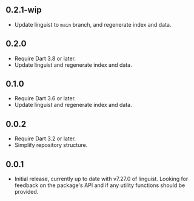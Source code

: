 ## 0.2.1-wip

- Update linguist to `main` branch, and regenerate index and data.

## 0.2.0

- Require Dart 3.8 or later.
- Update linguist and regenerate index and data.

## 0.1.0

- Require Dart 3.6 or later.
- Update linguist and regenerate index and data.

## 0.0.2

- Require Dart 3.2 or later.
- Simplify repository structure.

## 0.0.1

- Initial release, currently up to date with v7.27.0 of linguist.
  Looking for feedback on the package's API and
  if any utility functions should be provided.
